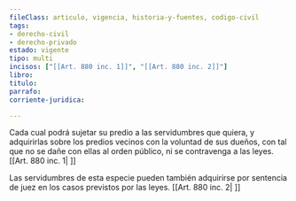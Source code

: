 ```yaml
---
fileClass: articulo, vigencia, historia-y-fuentes, codigo-civil
tags:
- derecho-civil
- derecho-privado
estado: vigente
tipo: multi
incisos: ["[[Art. 880 inc. 1]]", "[[Art. 880 inc. 2]]"]
libro:
titulo:
parrafo:
corriente-juridica:

---
```

Cada cual podrá sujetar su predio a las servidumbres que quiera, y adquirirlas sobre los predios vecinos con la voluntad de sus dueños, con tal que no se dañe con ellas al orden público, ni se contravenga a las leyes. [[Art. 880 inc. 1| ]]

Las servidumbres de esta especie pueden también adquirirse por sentencia de juez en los casos previstos por las leyes. [[Art. 880 inc. 2| ]]
